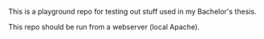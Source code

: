 This is a playground repo for testing out stuff used in my Bachelor's thesis.

This repo should be run from a webserver (local Apache).